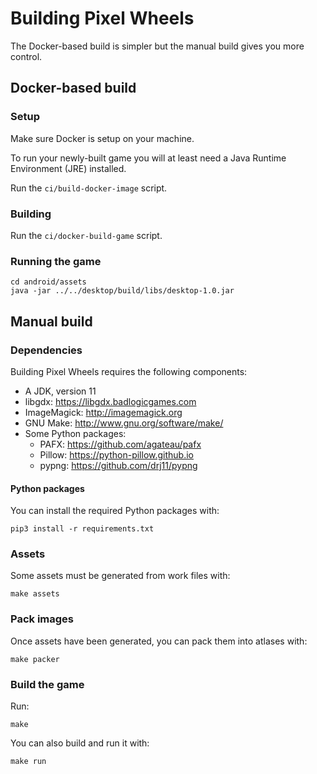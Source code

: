 # Building Pixel Wheels

The Docker-based build is simpler but the manual build gives you more control.

## Docker-based build

### Setup

Make sure Docker is setup on your machine.

To run your newly-built game you will at least need a Java Runtime Environment (JRE) installed.

Run the `ci/build-docker-image` script.

### Building

Run the `ci/docker-build-game` script.

### Running the game

```
cd android/assets
java -jar ../../desktop/build/libs/desktop-1.0.jar
```

## Manual build

### Dependencies

Building Pixel Wheels requires the following components:

- A JDK, version 11
- libgdx: <https://libgdx.badlogicgames.com>
- ImageMagick: <http://imagemagick.org>
- GNU Make: <http://www.gnu.org/software/make/>
- Some Python packages:
    - PAFX: <https://github.com/agateau/pafx>
    - Pillow: <https://python-pillow.github.io>
    - pypng: <https://github.com/drj11/pypng>

#### Python packages

You can install the required Python packages with:

```
pip3 install -r requirements.txt
```

### Assets

Some assets must be generated from work files with:

```
make assets
```

### Pack images

Once assets have been generated, you can pack them into atlases with:

```
make packer
```

### Build the game

Run:

```
make
```

You can also build and run it with:

```
make run
```
